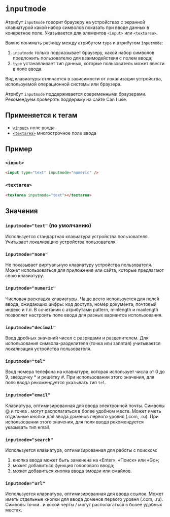 # `inputmode`

Атрибут `inputmode` говорит браузеру на устройствах с экранной клавиатурой какой набор символов показать при вводе данных в конкретное поле. Указывается для элементов `<input>` или `<textarea>`.

Важно понимать разницу между атрибутом `type` и атрибутом `inputmode`:

1. `inputmode` только подсказывает браузеру, какой набор символов предложить пользователю для взаимодействия с полем ввода;
2. `type` устанавливает тип данных, которые пользователь может ввести в поле ввода.

Вид клавиатуры отличается в зависимости от локализации устройства, используемой операционной системы или браузера.

Атрибут `inputmode` поддерживается современными браузерами. Рекомендуем проверять поддержку на сайте Can I use.

## Применяется к тегам

- [`<input>`](../../TAGS/FORM/input.md) поле ввода
- [`<textarea>`](../../TAGS/FORM/textarea.md) многострочное поле ввода

## Пример

### `<input>`

```html
<input type="text" inputmode="numeric" />
```

### `<textarea>`

```html
<textarea inputmode="text"></textarea>
```

## Значения

### `inputmode="text"` (по умолчанию)

Используется стандартная клавиатура устройства пользователя. Учитывает локализацию устройства пользователя.

### `inputmode="none"`

Не показывает виртуальную клавиатуру устройства пользователя. Может использоваться для приложения или сайта, которые предлагают свою клавиатуру.

### `inputmode="numeric"`

Числовая раскладка клавиатуры. Чаще всего используется для полей ввода, ожидающих цифры: код доступа, номер документа, почтовый индекс и т.п. В сочетании с атрибутами pattern, minlength и maxlength позволяет настроить поле ввода для разных вариантов использования.

### `inputmode="decimal"`

Ввод дробных значений чисел с разрядами и разделителем. Для использования символа-разделителя (точка или запятая) учитывается локализация устройства пользователя.

### `inputmode="tel"`

Ввод номера телефона на клавиатуре, которая использует числа от 0 до 9, звёздочку \* и решётку #. При использовании этого значения, для поля ввода рекомендуется указывать тип `tel`.

### `inputmode="email"`

Клавиатура, оптимизированная для ввода электронной почты. Символы @ и точка . могут располагаться в более удобном месте. Может иметь отдельные кнопки для ввода доменов первого уровня (.com, .ru). При использовании этого значения, для поля ввода рекомендуется указывать тип email.

### `inputmode="search"`

Используется клавиатура, оптимизированная для работы с поиском:

1. кнопка ввода может быть заменена на «Enter», «Поиск» или «Go»;
2. может добавиться функция голосового ввода;
3. может добавиться кнопка ввода эмодзи или смайлов.

### `inputmode="url"`

Используется клавиатура, оптимизированная для ввода ссылок. Может иметь отдельные кнопки для ввода доменов первого уровня (.com, .ru). Символы точки . и косой черты / могут располагаться в более удобных местах.
